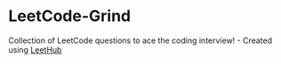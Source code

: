 # LeetCode-Grind
Collection of LeetCode questions to ace the coding interview! - Created using [LeetHub](https://github.com/QasimWani/LeetHub)
